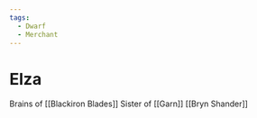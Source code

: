 ```yaml
---
tags:
  - Dwarf
  - Merchant
---
```

# Elza 

Brains of [[Blackiron Blades]]
Sister of [[Garn]]
[[Bryn Shander]]